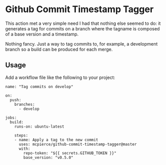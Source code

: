 # Github Commit Timestamp Tagger

This action met a very simple need I had that nothing else seemed to do: it generates
a tag for commits on a branch where the tagname is composed of a base version and
a timestamp.

Nothing fancy. Just a way to tag commits to, for example, a development branch so
a build can be produced for each merge.

## Usage

Add a workflow file like the following to your project:

```
name: "Tag commits on develop"

on:
  push:
    branches:
      - develop

jobs:
  build:
    runs-on: ubuntu-latest

    steps:
    - name: Apply a tag to the new commit
      uses: mcpierce/github-commit-timestamp-tagger@master
      with:
        repo-token: "${{ secrets.GITHUB_TOKEN }}"
        base_version: "v0.5.0"
```
